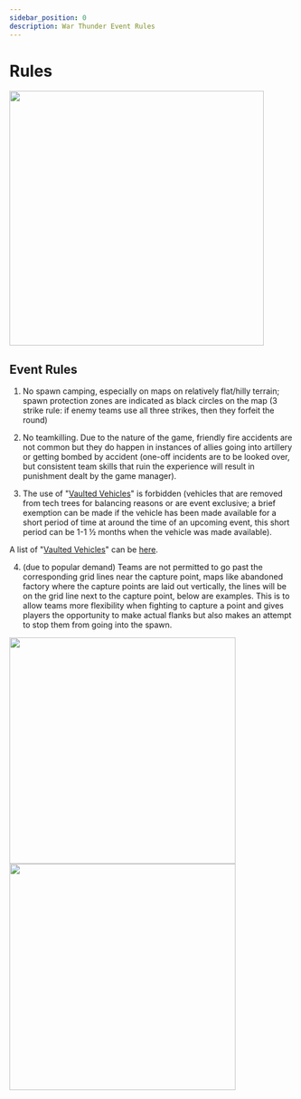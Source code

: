 ```yaml
---
sidebar_position: 0
description: War Thunder Event Rules
---
```


# Rules

<div class="flex-vcenter mb-1">
<img src="https://cdn.akamai.steamstatic.com/steam/apps/236390/header.jpg" width="450px"/>
</div>

## Event Rules

1. No spawn camping, especially on maps on relatively flat/hilly terrain; spawn protection zones are indicated as black circles on the map <span class="text-muted">(3 strike rule: if enemy teams use all three strikes, then they forfeit the round)</span>

2. No teamkilling. Due to the nature of the game, friendly fire accidents are not common but they do happen in instances of allies going into artillery or getting bombed by accident <span class="text-muted">(one-off incidents are to be looked over, but consistent team skills that ruin the experience will result in punishment dealt by the game manager).</span>

3. The use of "[Vaulted Vehicles](/warthunder/vaultedvehicles)" is forbidden <span class="text-muted">(vehicles that are removed from tech trees for balancing reasons or are event exclusive; a brief exemption can be made if the vehicle has been made available for a short period of time at around the time of an upcoming event, this short period can be 1-1 ½ months when the vehicle was made available).</span>

A list of "[Vaulted Vehicles](/warthunder/vaultedvehicles)" can be [here](/warthunder/vaultedvehicles).

4. (due to popular demand) Teams are not permitted to go past the corresponding grid lines near the capture point, maps like abandoned factory where the capture points are laid out vertically, the lines will be on the grid line next to the capture point, below are examples.
This is to allow teams more flexibility when fighting to capture a point and gives players the opportunity to make actual flanks but also makes an attempt to stop them from going into the spawn.


<img src="/img/games/wt/ruleexample1.png" width="400px"/>
<img src="/img/games/wt/ruleexample2.png" width="400px"/>
